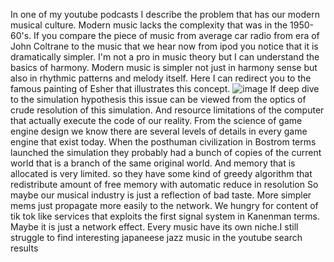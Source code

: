 In one of my youtube podcasts I describe the problem that has our modern musical culture.
Modern music lacks the complexity that was in the 1950-60's.
If you compare the piece of music from average car radio from era of John Coltrane to the music that we hear now from ipod you notice that
it is dramatically simpler. I'm not a pro in music theory but I can understand the basics of harmony.
Modern music is simpler not just in harmony sense but also in rhythmic patterns and melody itself.
Here I can redirect you to the famous painting of Esher that illustrates this concept.
![image](https://th.bing.com/th/id/OIP.iVvdNupdwzf2zPDzybZncgHaPq?pid=ImgDet&rs=1)
If deep dive to the simulation hypothesis this issue can be viewed from the optics of crude resolution of this simulation.
And resource limitations of the computer that actually execute the code of our reality.
From the science of game engine design we know there are several levels of details in every game engine that exist today.
When the posthuman civilization in Bostrom terms launched the simulation they probably had a bunch of copies of the current world that is a branch of the same original world.
And memory that is allocated is very limited. so they have some kind of greedy algorithm that redistribute amount of free memory with automatic reduce in resolution
So maybe our musical industry is just a reflection of bad taste.
More simpler mems just propagate more easily to the network.
We hungry for content of tik tok like services that exploits the first signal system in Kanenman terms. 
Maybe it is just a network effect. Every music have its own niche.I still struggle to find interesting japaneese jazz music in the youtube search results


